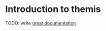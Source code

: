 # Introduction to themis

TODO: write [great documentation](http://jacobian.org/writing/great-documentation/what-to-write/)
